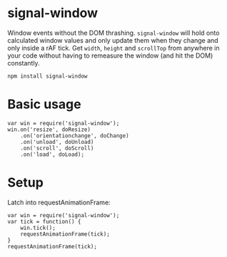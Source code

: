 signal-window
=============

Window events without the DOM thrashing. `signal-window` will hold onto calculated window values and only
update them when they change and only inside a rAF tick. Get `width`, `height` and `scrollTop` from anywhere
in your code without having to remeasure the window (and hit the DOM) constantly.

```
npm install signal-window
```

Basic usage
=============

```
var win = require('signal-window');
win.on('resize', doResize)
    .on('orientationchange', doChange)
    .on('unload', doUnload)
    .on('scroll', doScroll)
    .on('load', doLoad);
```

Setup
=============

Latch into requestAnimationFrame:
```
var win = require('signal-window');
var tick = function() {
	win.tick();
	requestAnimationFrame(tick);
}
requestAnimationFrame(tick);
```
